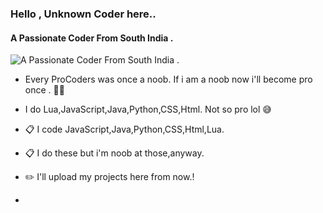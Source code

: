 ### Hello , Unknown Coder here.. 
#### A Passionate Coder From South India . 
![A Passionate Coder From South India . ](https://media.discordapp.net/attachments/805840626574688286/806388502224830474/banner.png)

- Every ProCoders was once a noob. If i am a noob now i'll become pro once . ✌🏼

- I do Lua,JavaScript,Java,Python,CSS,Html. Not so pro lol 😅

- 📋 I code JavaScript,Java,Python,CSS,Html,Lua.
- 📋 I do these but i'm noob at those,anyway.
- ✏️  I'll upload my projects here from now.!
- 






